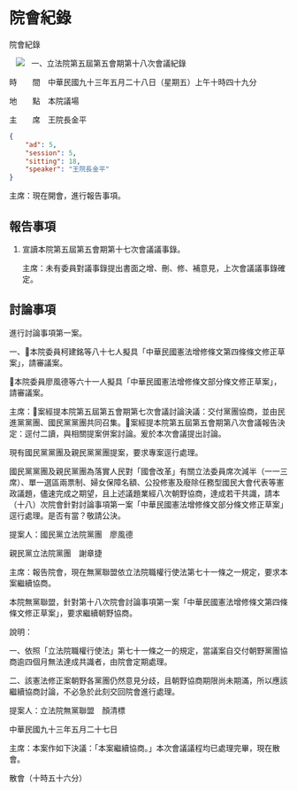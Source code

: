 # 院會紀錄


院會紀錄

<img SRC="//media.getchute.com/media/6ltSPfgyt" ALIGN="LEFT" HSPACE="12">

一、立法院第五屆第五會期第十八次會議紀錄

時　　間　中華民國九十三年五月二十八日（星期五）上午十時四十九分

地　　點　本院議場

主　　席　王院長金平

```json
{
    "ad": 5,
    "session": 5,
    "sitting": 18,
    "speaker": "王院長金平"
}

```


主席：現在開會，進行報告事項。


## 報告事項


1. 宣讀本院第五屆第五會期第十七次會議議事錄。

    主席：未有委員對議事錄提出書面之增、刪、修、補意見，上次會議議事錄確定。


## 討論事項


進行討論事項第一案。

一、本院委員柯建銘等八十七人擬具「中華民國憲法增修條文第四條條文修正草案」，請審議案。

本院委員廖風德等六十一人擬具「中華民國憲法增修條文部分條文修正草案」，請審議案。

主席：案經提本院第五屆第五會期第七次會議討論決議：交付黨團協商，並由民進黨黨團、國民黨黨團共同召集。案經提本院第五屆第五會期第八次會議報告決定：逕付二讀，與相關提案併案討論。爰於本次會議提出討論。

現有國民黨黨團及親民黨黨團提案，要求專案逕行處理。

國民黨黨團及親民黨團為落實人民對「國會改革」有關立法委員席次減半（一一三席）、單一選區兩票制、婦女保障名額、公投修憲及廢除任務型國民大會代表等憲政議題，儘速完成之期望，且上述議題業經八次朝野協商，達成若干共識，請本（十八）次院會針對討論事項第一案「中華民國憲法增修條文部分條文修正草案」逕行處理。是否有當？敬請公決。

提案人：國民黨立法院黨團　廖風德

親民黨立法院黨團　謝章捷

主席：報告院會，現在無黨聯盟依立法院職權行使法第七十一條之一規定，要求本案繼續協商。

本院無黨聯盟，針對第十八次院會討論事項第一案「中華民國憲法增修條文第四條條文修正草案」，要求繼續朝野協商。

說明：

一、依照「立法院職權行使法」第七十一條之一的規定，當議案自交付朝野黨團協商逾四個月無法達成共識者，由院會定期處理。

二、該憲法修正案朝野各黨團仍然意見分歧，且朝野協商期限尚未期滿，所以應該繼續協商討論，不必急於此刻交回院會進行處理。

提案人：立法院無黨聯盟　顏清標

中華民國九十三年五月二十七日

主席：本案作如下決議：「本案繼續協商。」本次會議議程均已處理完畢，現在散會。

散會（十時五十六分）



